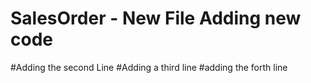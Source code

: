 # SalesOrder - New File Adding new code
#Adding the second Line
#Adding a third line
#adding the forth line

